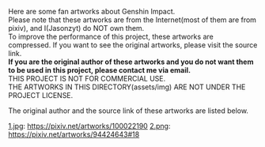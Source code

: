 Here are some fan artworks about Genshin Impact.  
Please note that these artworks are from the Internet(most of them are from pixiv), and I(Jasonzyt) do NOT own them.  
To improve the performance of this project, these artworks are compressed. If you want to see the original artworks, please visit the source link.  
**If you are the original author of these artworks and you do not want them to be used in this project, please contact me via email.**  
THIS PROJECT IS NOT FOR COMMERCIAL USE.  
THE ARTWORKS IN THIS DIRECTORY(assets/img) ARE NOT UNDER THE PROJECT LICENSE.  

The original author and the source link of these artworks are listed below.  

[1.jpg](./1.jpg): https://pixiv.net/artworks/100022190
[2.png](./2.png): https://pixiv.net/artworks/94424643#18
